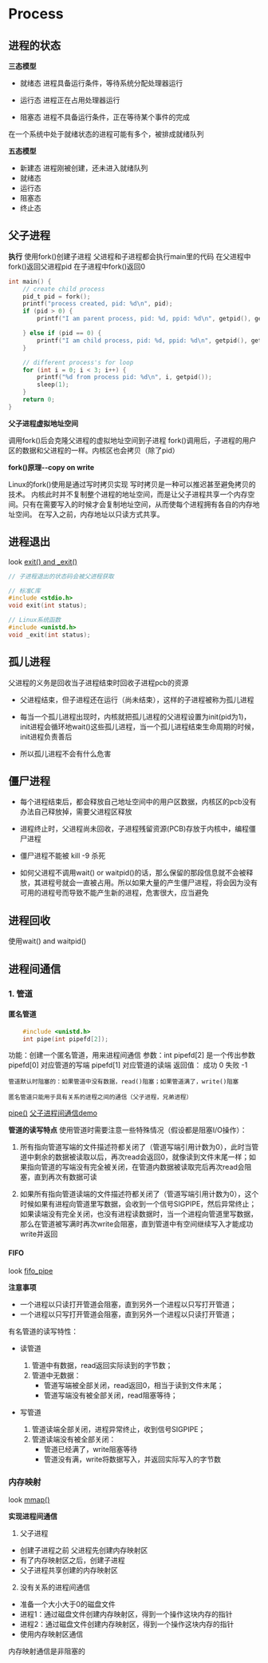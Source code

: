 # Process

## 进程的状态
**三态模型**
- 就绪态
  进程具备运行条件，等待系统分配处理器运行

- 运行态
  进程正在占用处理器运行

- 阻塞态
  进程不具备运行条件，正在等待某个事件的完成

在一个系统中处于就绪状态的进程可能有多个，被排成就绪队列

**五态模型**
- 新建态
  进程刚被创建，还未进入就绪队列
- 就绪态
- 运行态
- 阻塞态
- 终止态


## 父子进程
**执行**
使用fork()创建子进程
父进程和子进程都会执行main里的代码
在父进程中fork()返回父进程pid
在子进程中fork()返回0
```c
int main() {
    // create child process
    pid_t pid = fork();
    printf("process created, pid: %d\n", pid);
    if (pid > 0) {
        printf("I am parent process, pid: %d, ppid: %d\n", getpid(), getppid());

    } else if (pid == 0) {
        printf("I am child process, pid: %d, ppid: %d\n", getpid(), getppid());
    }

    // different process's for loop
    for (int i = 0; i < 3; i++) {
        printf("%d from process pid: %d\n", i, getpid());
        sleep(1);
    }
    return 0;
}
```

**父子进程虚拟地址空间**

调用fork()后会克隆父进程的虚拟地址空间到子进程
fork()调用后，子进程的用户区的数据和父进程的一样。内核区也会拷贝（除了pid）

**fork()原理--copy on write**

Linux的fork()使用是通过写时拷贝实现
写时拷贝是一种可以推迟甚至避免拷贝的技术。
内核此时并不复制整个进程的地址空间，而是让父子进程共享一个内存空间。只有在需要写入的时候才会复制地址空间，从而使每个进程拥有各自的内存地址空间。
在写入之前，内存地址以只读方式共享。


## 进程退出
look [exit() and _exit()](./exit.c)
```C
// 子进程退出的状态码会被父进程获取

// 标准C库
#include <stdio.h>
void exit(int status);

// Linux系统函数
#include <unistd.h>
void _exit(int status);

```

## 孤儿进程
父进程的义务是回收当子进程结束时回收子进程pcb的资源

- 父进程结束，但子进程还在运行（尚未结束），这样的子进程被称为孤儿进程

- 每当一个孤儿进程出现时，内核就把孤儿进程的父进程设置为init(pid为1)， init进程会循环地wait()这些孤儿进程，当一个孤儿进程结束生命周期的时候，init进程负责善后

- 所以孤儿进程不会有什么危害


## 僵尸进程

- 每个进程结束后，都会释放自己地址空间中的用户区数据，内核区的pcb没有办法自己释放掉，需要父进程区释放

- 进程终止时，父进程尚未回收，子进程残留资源(PCB)存放于内核中，编程僵尸进程

- 僵尸进程不能被 kill -9 杀死

- 如何父进程不调用wait() or waitpid()的话，那么保留的那段信息就不会被释放，其进程号就会一直被占用。所以如果大量的产生僵尸进程，将会因为没有可用的进程号而导致不能产生新的进程，危害很大，应当避免


## 进程回收
使用wait() and waitpid()


## 进程间通信

### 1. 管道

#### 匿名管道

```C
    #include <unistd.h>
    int pipe(int pipefd[2]);
```
功能：创建一个匿名管道，用来进程间通信
        参数：int pipefd[2] 是一个传出参数
            pipefd[0] 对应管道的写端
            pipefd[1] 对应管道的读端
        返回值：
            成功 0
            失败 -1

    管道默认时阻塞的：如果管道中没有数据，read()阻塞；如果管道满了，write()阻塞

    匿名管道只能用于具有关系的进程之间的通信（父子进程，兄弟进程）

[pipe()](./pipe.c)
[父子进程间通信demo](./parent-child-ipc.c)

**管道的读写特点**
使用管道时需要注意一些特殊情况（假设都是阻塞I/O操作）：
1.  所有指向管道写端的文件描述符都关闭了（管道写端引用计数为0），此时当管道中剩余的数据被读取以后，再次read会返回0，就像读到文件末尾一样；如果指向管道的写端没有完全被关闭，在管道内数据被读取完后再次read会阻塞，直到再次有数据可读

2. 如果所有指向管道读端的文件描述符都关闭了（管道写端引用计数为0），这个时候如果有进程向管道里写数据，会收到一个信号SIGPIPE，然后异常终止；如果读端没有完全关闭，也没有进程读数据时，当一个进程向管道里写数据，那么在管道被写满时再次write会阻塞，直到管道中有空间继续写入才能成功write并返回


#### FIFO

look [fifo_pipe](./FIFO/)

**注意事项**

- 一个进程以只读打开管道会阻塞，直到另外一个进程以只写打开管道；
- 一个进程以只写打开管道会阻塞，直到另外一个进程以只读打开管道；

有名管道的读写特性：

- 读管道
  1. 管道中有数据，read返回实际读到的字节数；
  2. 管道中无数据：
      - 管道写端被全部关闭，read返回0，相当于读到文件末尾；
      - 管道写端没有被全部关闭，read阻塞等待；


- 写管道
  1. 管道读端全部关闭，进程异常终止，收到信号SIGPIPE；
  2. 管道读端没有被全部关闭：
      - 管道已经满了，write阻塞等待
      - 管道没有满，write将数据写入，并返回实际写入的字节数


### 内存映射

look [mmap()](./memmap/mmap_parent_child_ipc.c)

**实现进程间通信**
1. 父子进程
  - 创建子进程之前
    父进程先创建内存映射区
  - 有了内存映射区之后，创建子进程
  - 父子进程共享创建的内存映射区

2. 没有关系的进程间通信
  - 准备一个大小大于0的磁盘文件
  - 进程1：通过磁盘文件创建内存映射区，得到一个操作这块内存的指针
  - 进程2：通过磁盘文件创建内存映射区，得到一个操作这块内存的指针
  - 使用内存映射区通信

内存映射通信是非阻塞的
